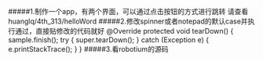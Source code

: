 #####1.制作一个app，有两个界面，可以通过点击按钮的方式进行跳转
请查看huanglq/4th_313/helloWord
#####2.修改spinner或者notepad的默认case并执行通过，直接贴修改的代码就好
  @Override
  protected void tearDown()  {
      sample.finish();
      try {
          super.tearDown();
      } catch (Exception e) {
          e.printStackTrace();
      }
  }
#####3.看robotium的源码
